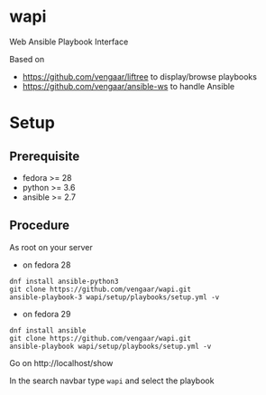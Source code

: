 # wapi
Web Ansible Playbook Interface

Based on

* https://github.com/vengaar/liftree to display/browse playbooks
* https://github.com/vengaar/ansible-ws to handle Ansible

# Setup

## Prerequisite

* fedora >= 28
* python >= 3.6
* ansible >= 2.7

## Procedure

As root on your server

* on fedora 28

~~~~
dnf install ansible-python3
git clone https://github.com/vengaar/wapi.git
ansible-playbook-3 wapi/setup/playbooks/setup.yml -v
~~~~

* on fedora 29

~~~~
dnf install ansible
git clone https://github.com/vengaar/wapi.git
ansible-playbook wapi/setup/playbooks/setup.yml -v
~~~~

Go on http://localhost/show

In the search navbar type `wapi` and select the playbook
